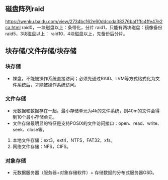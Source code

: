 ## 磁盘阵列raid
https://wenku.baidu.com/view/2734bc162e60ddccda38376baf1ffc4ffe47e2ca.html
raid0，一块磁盘以上：条带化，分片
raid1，只能有两块磁盘：镜像备份
raid5，3块磁盘以上：
raid10，4块磁盘以上，先备份后分片。


## 块存储/文件存储/块存储
### 块存储
- 裸盘，不能被操作系统直接访问；必须先通过RAID、LVM等方式格式化为文件系统后，才能被操作系统访问。

### 文件存储
- 元数据和数据存在一起。最小存储单元为4k的文件系统，则40m的文件会得到10个最小存储单元。
- 文件存储最明显的特征是支持POSIX的文件访问接口：open、read、write、seek、close等。
1. 本地文件存储：ext3，ext4，NTFS，FAT32，xfs。
2. 网络文件存储：NFS，CIFS。


### 对象存储
- 元数据服务器（服务器+对象存储软件）+ 存储数据的分布式服务器OSD。

